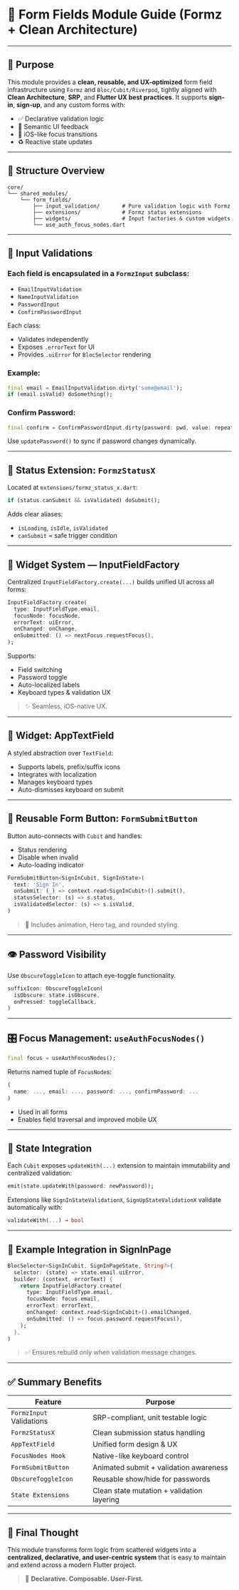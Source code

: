 # 📑 Form Fields Module Guide (Formz + Clean Architecture)

---

## 🌟 Purpose

This module provides a **clean, reusable, and UX-optimized** form field infrastructure using `Formz` and `Bloc/Cubit/Riverpod`,
tightly aligned with **Clean Architecture**, **SRP**, and **Flutter UX best practices**.
It supports **sign-in**, **sign-up**, and any custom forms with:

- ✅ Declarative validation logic
- 🎯 Semantic UI feedback
- 📱 iOS-like focus transitions
- ♻️ Reactive state updates

---

## 🧱 Structure Overview

```
core/
└── shared_modules/
    └── form_fields/
        ├── input_validation/       # Pure validation logic with Formz
        ├── extensions/             # Formz status extensions
        ├── widgets/                # Input factories & custom widgets
        └── use_auth_focus_nodes.dart
```

---

## 🧠 Input Validations

### Each field is encapsulated in a `FormzInput` subclass:

- `EmailInputValidation`
- `NameInputValidation`
- `PasswordInput`
- `ConfirmPasswordInput`

Each class:

- Validates independently
- Exposes `.errorText` for UI
- Provides `.uiError` for `BlocSelector` rendering

### Example:

```dart
final email = EmailInputValidation.dirty('some@email');
if (email.isValid) doSomething();
```

### Confirm Password:

```dart
final confirm = ConfirmPasswordInput.dirty(password: pwd, value: repeat);
```

Use `updatePassword()` to sync if password changes dynamically.

---

## 🔁 Status Extension: `FormzStatusX`

Located at `extensions/formz_status_x.dart`:

```dart
if (status.canSubmit && isValidated) doSubmit();
```

Adds clear aliases:

- `isLoading`, `isIdle`, `isValidated`
- `canSubmit` = safe trigger condition

---

## 🧩 Widget System — InputFieldFactory

Centralized `InputFieldFactory.create(...)` builds unified UI across all forms:

```dart
InputFieldFactory.create(
  type: InputFieldType.email,
  focusNode: focusNode,
  errorText: uiError,
  onChanged: onChange,
  onSubmitted: () => nextFocus.requestFocus(),
);
```

Supports:

- Field switching
- Password toggle
- Auto-localized labels
- Keyboard types & validation UX

> ✨ Seamless, iOS-native UX.

---

## 🧱 Widget: AppTextField

A styled abstraction over `TextField`:

- Supports labels, prefix/suffix icons
- Integrates with localization
- Manages keyboard types
- Auto-dismisses keyboard on submit

---

## 🧪 Reusable Form Button: `FormSubmitButton`

Button auto-connects with `Cubit` and handles:

- Status rendering
- Disable when invalid
- Auto-loading indicator

```dart
FormSubmitButton<SignInCubit, SignInState>(
  text: 'Sign In',
  onSubmit: (_) => context.read<SignInCubit>().submit(),
  statusSelector: (s) => s.status,
  isValidatedSelector: (s) => s.isValid,
)
```

> 🔄 Includes animation, Hero tag, and rounded styling.

---

## 👁️ Password Visibility

Use `ObscureToggleIcon` to attach eye-toggle functionality.

```dart
suffixIcon: ObscureToggleIcon(
  isObscure: state.isObscure,
  onPressed: toggleCallback,
)
```

---

## 🎛 Focus Management: `useAuthFocusNodes()`

```dart
final focus = useAuthFocusNodes();
```

Returns named tuple of `FocusNode`s:

```dart
(
  name: ..., email: ..., password: ..., confirmPassword: ...
)
```

- Used in all forms
- Enables field traversal and improved mobile UX

---

## 🔁 State Integration

Each `Cubit` exposes `updateWith(...)` extension to maintain immutability and centralized validation:

```dart
emit(state.updateWith(password: newPassword));
```

Extensions like `SignInStateValidationX`, `SignUpStateValidationX` validate automatically with:

```dart
validateWith(...) → bool
```

---

## 🧩 Example Integration in SignInPage

```dart
BlocSelector<SignInCubit, SignInPageState, String?>(
  selector: (state) => state.email.uiError,
  builder: (context, errorText) {
    return InputFieldFactory.create(
      type: InputFieldType.email,
      focusNode: focus.email,
      errorText: errorText,
      onChanged: context.read<SignInCubit>().emailChanged,
      onSubmitted: () => focus.password.requestFocus(),
    );
  },
)
```

> ✅ Ensures rebuild only when validation message changes.

---

## ✅ Summary Benefits

| Feature                  | Purpose                                    |
| ------------------------ | ------------------------------------------ |
| `FormzInput` Validations | SRP-compliant, unit testable logic         |
| `FormzStatusX`           | Clean submission status handling           |
| `AppTextField`           | Unified form design & UX                   |
| `FocusNodes Hook`        | Native-like keyboard control               |
| `FormSubmitButton`       | Animated submit + validation awareness     |
| `ObscureToggleIcon`      | Reusable show/hide for passwords           |
| `State Extensions`       | Clean state mutation + validation layering |

---

## 🧠 Final Thought

This module transforms form logic from scattered widgets into a **centralized, declarative, and user-centric system**
that is easy to maintain and extend across a modern Flutter project.

> 🚀 **Declarative. Composable. User-First.**
